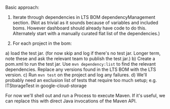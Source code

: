 Basic approach:

1. Iterate through dependencies in LTS BOM dependencyManagement section.
(Not as trivial as it sounds because of variables and included boms.
However dashboard should already have code to do this.
Alternately start with a manually curated flat list of the dependencies.)

2. For each project in the bom:

  a) load the test jar. (for now skip and log if there's no test jar. Longer 
     term, note these and ask the relevant team to publish the test jar.)
  b) Create a pom.xml to run the test jar. Use `mvn dependency:list` to
     find the relevant dependencies.  Replace any versions found in the 
     LTS BOM with the LTS version.
  c) Run `mvn test` on the project and log any failures.
  d) We'll probably need an exclusion list of tests that require too much setup;
     e.g. ITStorageTest in google-cloud-storage
  
  
For now we'll shell out and run a Process to execute Maven. If it's
useful, we can replace this with direct Java invocations of the Maven API.
